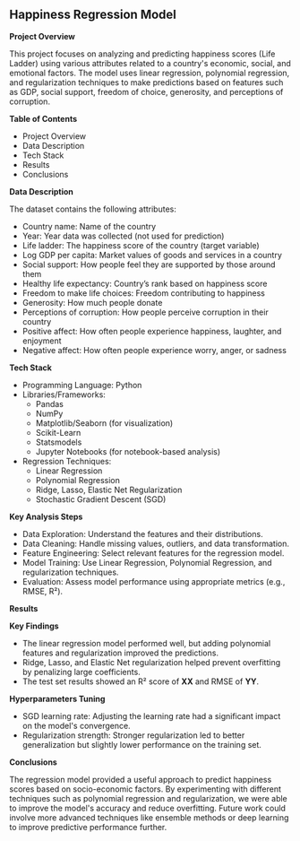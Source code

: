 ## Happiness Regression Model

**Project Overview**

This project focuses on analyzing and predicting happiness scores (Life Ladder) using various attributes related to a country's economic, social, and emotional factors. The model uses linear regression, polynomial regression, and regularization techniques to make predictions based on features such as GDP, social support, freedom of choice, generosity, and perceptions of corruption.

**Table of Contents**

* Project Overview
* Data Description
* Tech Stack
* Results
* Conclusions


**Data Description**

The dataset contains the following attributes:

* Country name: Name of the country
* Year: Year data was collected (not used for prediction)
* Life ladder: The happiness score of the country (target variable)
* Log GDP per capita: Market values of goods and services in a country
* Social support: How people feel they are supported by those around them
* Healthy life expectancy: Country’s rank based on happiness score
* Freedom to make life choices: Freedom contributing to happiness
* Generosity: How much people donate
* Perceptions of corruption: How people perceive corruption in their country
* Positive affect: How often people experience happiness, laughter, and enjoyment
* Negative affect: How often people experience worry, anger, or sadness

**Tech Stack**

* Programming Language: Python
* Libraries/Frameworks:
    * Pandas
    * NumPy
    * Matplotlib/Seaborn (for visualization)
    * Scikit-Learn
    * Statsmodels
    * Jupyter Notebooks (for notebook-based analysis)
* Regression Techniques:
    * Linear Regression
    * Polynomial Regression
    * Ridge, Lasso, Elastic Net Regularization
    * Stochastic Gradient Descent (SGD)

**Key Analysis Steps**

* Data Exploration: Understand the features and their distributions.
* Data Cleaning: Handle missing values, outliers, and data transformation.
* Feature Engineering: Select relevant features for the regression model.
* Model Training: Use Linear Regression, Polynomial Regression, and regularization techniques.
* Evaluation: Assess model performance using appropriate metrics (e.g., RMSE, R²).


**Results**

**Key Findings**

* The linear regression model performed well, but adding polynomial features and regularization improved the predictions.
* Ridge, Lasso, and Elastic Net regularization helped prevent overfitting by penalizing large coefficients.
* The test set results showed an R² score of **XX** and RMSE of **YY**.

**Hyperparameters Tuning**

* SGD learning rate: Adjusting the learning rate had a significant impact on the model's convergence.
* Regularization strength: Stronger regularization led to better generalization but slightly lower performance on the training set.

**Conclusions**

The regression model provided a useful approach to predict happiness scores based on socio-economic factors. By experimenting with different techniques such as polynomial regression and regularization, we were able to improve the model's accuracy and reduce overfitting. Future work could involve more advanced techniques like ensemble methods or deep learning to improve predictive performance further.
